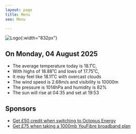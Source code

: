 ```yaml
---
layout: page
title: Menu
seo: Menu

---
```


![Logo](/images/logo.jpg){:width="832px"}

<!-- weather_marker starts -->
## On Monday, 04 August 2025

- The average temperature today is 18.1˚C,
- With highs of 18.88˚C and lows of 17.75˚C,
- It may feel like 18.11˚C with overcast clouds
- The wind speed is 2.68m/s and visibility is 10000m
- The pressure is 1014hPa and humidity is 82%
- The sun will rise at 04:35 and set at 19:53

<!-- weather_marker ends -->

## Sponsors

- [Get £50 credit when switching to Octopus Energy](https://bit.ly/3oD1nnS)
- [Get £75 when taking a 1000mb YouFibre broadband plan](https://aklam.io/91zWhU?)
